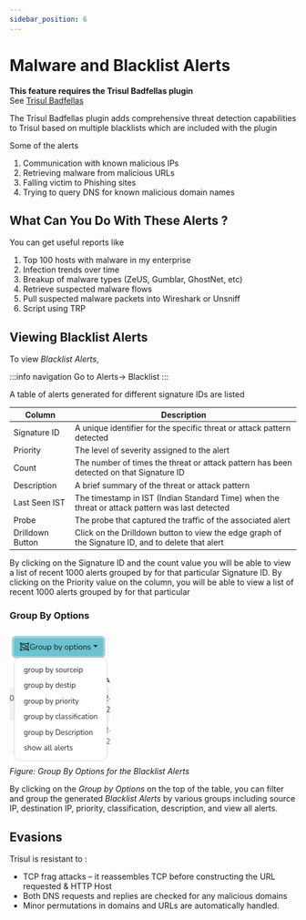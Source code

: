 ```yaml
---
sidebar_position: 6
---
```


# Malware and Blacklist Alerts

**This feature requires the Trisul Badfellas plugin**  
See [Trisul Badfellas](/docs/ug/install/badfellas)

The Trisul Badfellas plugin adds comprehensive threat detection 
capabilities to Trisul based on multiple blacklists which are included 
with the plugin

Some of the alerts

1. Communication with known malicious IPs
2. Retrieving malware from malicious URLs
3. Falling victim to Phishing sites
4. Trying to query DNS for known malicious domain names

## What Can You Do With These Alerts ?

You can get useful reports like

1. Top 100 hosts with malware in my enterprise
2. Infection trends over time
3. Breakup of malware types (ZeUS, Gumblar, GhostNet, etc)
4. Retrieve suspected malware flows
5. Pull suspected malware packets into Wireshark or Unsniff
6. Script using TRP

## Viewing Blacklist Alerts

To view *Blacklist Alerts*,

:::info navigation
Go to Alerts-> Blacklist
:::

A table of alerts generated for different signature IDs are listed 

| Column           | Description                                                                                   |
|------------------|-----------------------------------------------------------------------------------------------|
| Signature ID     | A unique identifier for the specific threat or attack pattern detected                        |
| Priority         | The level of severity assigned to the alert                                                   |
| Count            | The number of times the threat or attack pattern has been detected on that Signature ID       |
| Description      | A brief summary of the threat or attack pattern                                               |
| Last Seen IST    | The timestamp in IST (Indian Standard Time) when the threat or attack pattern was last detected                                                                                                           |
| Probe            | The probe that captured the traffic of the associated alert                                   |
| Drilldown Button | Click on the Drilldown button to view the edge graph of the Signature ID, and to delete that alert                                                                                                                |

By clicking on the Signature ID and the count value you will be able to view a list of recent 1000 alerts grouped by for that particular Signature ID.
By clicking on the Priority value on the column, you will be able to view a list of recent 1000 alerts grouped by for that particular                        
### Group By Options

![](image/groupbyoptions_mw.png)  
*Figure: Group By Options for the Blacklist Alerts*

By clicking on the *Group by Options* on the top of the table, you can filter and group the generated *Blacklist Alerts* by various groups including source IP, destination IP, priority, classification, description, and view all alerts.


## Evasions

Trisul is resistant to :

- TCP frag attacks – it reassembles TCP before constructing the URL requested & HTTP Host
- Both DNS requests and replies are checked for any malicious domains
- Minor permutations in domains and URLs are automatically handled.